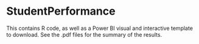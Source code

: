 # StudentPerformance

This contains R code, as well as a Power BI visual and interactive template to download. See the .pdf files for the summary of the results.
